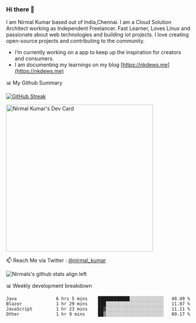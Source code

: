 ### Hi there 👋

 I am Nirmal Kumar based out of India,Chennai. I am a Cloud Solution Architect working as Independent Freelancer. Fast Learner, Loves Linux and passionate about web technologies and building iot projects. I love creating open-source projects and contributing to the community.

- I’m currently working on a app to keep up the inspiration for creators and consumers.
- I am documenting my learnings on my blog [https://nkdews.me](https://nkdews.me)


📊 My Github Summary

[![GitHub Streak](https://github-readme-streak-stats.herokuapp.com?user=nk-gears&theme=dark&hide_border=true&date_format=M%20j%5B%2C%20Y%5D)](https://git.io/streak-stats)

<a href="https://app.daily.dev/nirmal_kumar"><img src="https://api.daily.dev/devcards/a16cfcf02d384b16b41de71ce4d1d811.png?r=8ve" width="400" alt="Nirmal Kumar's Dev Card"/></a>

📫 Reach Me via  Twitter : [@nirmal_kumar](https://twitter.com/nirmal_kumar)

![Nirmals's github stats align left](https://github-readme-stats.vercel.app/api?username=nk-gears&show_icons=true)


📊 Weekly development breakdown

<!--START_SECTION:waka-->

```text
Java               6 hrs 5 mins    ████████████░░░░░░░░░░░░░   48.49 %
Blazor             1 hr 29 mins    ███░░░░░░░░░░░░░░░░░░░░░░   11.87 %
JavaScript         1 hr 23 mins    ██▓░░░░░░░░░░░░░░░░░░░░░░   11.11 %
Other              1 hr 9 mins     ██▒░░░░░░░░░░░░░░░░░░░░░░   09.17 %
```

<!--END_SECTION:waka-->


